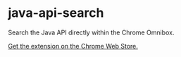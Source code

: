 # java-api-search
Search the Java API directly within the Chrome Omnibox.

[Get the extension on the Chrome Web Store.](https://chrome.google.com/webstore/detail/java-api-search-jdk-9-13/nlgnliljjenkennnfnllgcolafcipoab)

